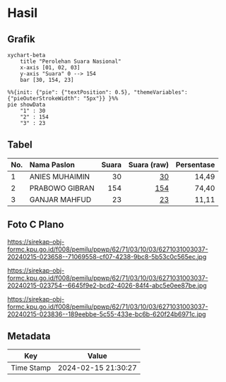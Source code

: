 # Hasil

## Grafik

```mermaid
xychart-beta
    title "Perolehan Suara Nasional"
    x-axis [01, 02, 03]
    y-axis "Suara" 0 --> 154
    bar [30, 154, 23]
```

```mermaid
%%{init: {"pie": {"textPosition": 0.5}, "themeVariables": {"pieOuterStrokeWidth": "5px"}} }%%
pie showData
    "1" : 30
    "2" : 154
    "3" : 23
```

## Tabel

| No. | Nama Paslon    | Suara | Suara (raw) | Persentase |
|:--- |:-------------- | -----:| -----------:| ----------:|
| 1   | ANIES MUHAIMIN | 30    | [30][p-1]   | 14,49      |
| 2   | PRABOWO GIBRAN | 154   | [154][p-2]  | 74,40      |
| 3   | GANJAR MAHFUD  | 23    | [23][p-3]   | 11,11      |


[p-1]: https://github.com/gigit-pemilu/pemilu-2024/blob/main/pilpres/hitung-suara/sub/62-kalimantan-tengah/sub/71-kota-palangkaraya/sub/03-jekan-raya/sub/1003-bukit-tunggal/sub/037-tps/sub/paslon-1.txt
[p-2]: https://github.com/gigit-pemilu/pemilu-2024/blob/main/pilpres/hitung-suara/sub/62-kalimantan-tengah/sub/71-kota-palangkaraya/sub/03-jekan-raya/sub/1003-bukit-tunggal/sub/037-tps/sub/paslon-2.txt
[p-3]: https://github.com/gigit-pemilu/pemilu-2024/blob/main/pilpres/hitung-suara/sub/62-kalimantan-tengah/sub/71-kota-palangkaraya/sub/03-jekan-raya/sub/1003-bukit-tunggal/sub/037-tps/sub/paslon-3.txt

## Foto C Plano

https://sirekap-obj-formc.kpu.go.id/f008/pemilu/ppwp/62/71/03/10/03/6271031003037-20240215-023658--71069558-cf07-4238-9bc8-5b53c0c565ec.jpg

https://sirekap-obj-formc.kpu.go.id/f008/pemilu/ppwp/62/71/03/10/03/6271031003037-20240215-023754--6645f9e2-bcd2-4026-84f4-abc5e0ee87be.jpg

https://sirekap-obj-formc.kpu.go.id/f008/pemilu/ppwp/62/71/03/10/03/6271031003037-20240215-023836--189eebbe-5c55-433e-bc6b-620f24b6971c.jpg


## Metadata

| Key        | Value               |
| ---------- | ------------------- |
| Time Stamp | 2024-02-15 21:30:27 |



